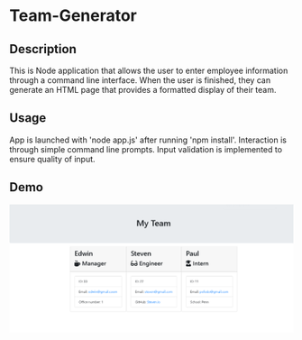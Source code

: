 # Team-Generator

## Description
This is Node application that allows the user to enter employee information through a command line interface. 
When the user is finished, they can generate an HTML page that provides a formatted display of their team.

## Usage 
App is launched with 'node app.js' after running 'npm install'.
Interaction is through simple command line prompts.
Input validation is implemented to ensure quality of input.

## Demo
![img](/img/team.png)
